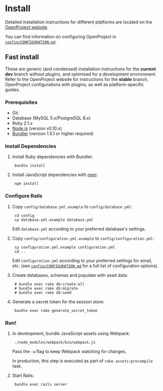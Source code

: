 <!---- copyright
OpenProject is a project management system.
Copyright (C) 2012-2014 the OpenProject Foundation (OPF)

This program is free software; you can redistribute it and/or
modify it under the terms of the GNU General Public License version 3.

OpenProject is a fork of ChiliProject, which is a fork of Redmine. The copyright follows:
Copyright (C) 2006-2013 Jean-Philippe Lang
Copyright (C) 2010-2013 the ChiliProject Team

This program is free software; you can redistribute it and/or
modify it under the terms of the GNU General Public License
as published by the Free Software Foundation; either version 2
of the License, or (at your option) any later version.

This program is distributed in the hope that it will be useful,
but WITHOUT ANY WARRANTY; without even the implied warranty of
MERCHANTABILITY or FITNESS FOR A PARTICULAR PURPOSE.  See the
GNU General Public License for more details.

You should have received a copy of the GNU General Public License
along with this program; if not, write to the Free Software
Foundation, Inc., 51 Franklin Street, Fifth Floor, Boston, MA  02110-1301, USA.

See doc/COPYRIGHT.rdoc for more details.

++-->

# Install


Detailed installation instructions for different platforms are located on the [OpenProject website](https://www.openproject.org/projects/openproject/wiki/Download_and_Installation).

You can find information on configuring OpenProject in [`config/CONFIGURATION.md`](CONFIGURATION.md).

## Fast install

These are generic (and condensed) installation instructions for the **current dev** branch *without plugins*, and optimised for a development environment. Refer to the OpenProject website for instructions for the **stable** branch, OpenProject configurations with plugins, as well as platform-specific guides.

### Prerequisites

* Git
* Database (MySQL 5.x/PostgreSQL 8.x)
* Ruby 2.1.x
* [Node.js] (version v0.10.x)
* [Bundler] (version 1.5.1 or higher required)

### Install Dependencies

1. Install Ruby dependencies with Bundler:

        bundle install

2. Install JavaScript dependencies with [npm]:

        npm install

### Configure Rails

1. Copy `config/database.yml.example` to `config/database.yml`:

        cd config
        cp database.yml.example database.yml

   Edit `database.yml` according to your preferred database's settings.

2. Copy `config/configuration.yml.example` to `config/configuration.yml`:

        cp configuration.yml.example configuration.yml
        cd ..

   Edit `configuration.yml` according to your preferred settings for email, etc. (see [`config/CONFIGURATION.md`](CONFIGURATION.md) for a full list of configuration options).

3. Create databases, schemas and populate with seed data:

        # bundle exec rake db:create:all
        # bundle exec rake db:migrate
        # bundle exec rake db:seed

4. Generate a secret token for the session store:

        bundle exec rake generate_secret_token

### Run!

1. In development, bundle JavaScript assets using Webpack:

        ./node_modules/webpack/bin/webpack.js

   Pass the `-w` flag to keep Webpack watching for changes.

   In production, this step is executed as part of `rake assets:precompile` task.

2. Start Rails:

        bundle exec rails server


[Node.js]:http://nodejs.org/
[Bundler]:http://bundler.io/
[npm]:https://www.npmjs.org/
[Bower]:http://bower.io/
